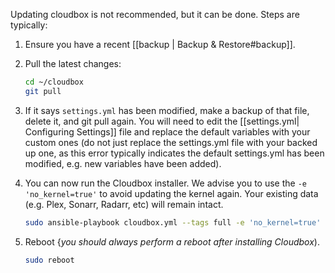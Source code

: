 Updating cloudbox is not recommended, but it can be done. Steps are typically:

1. Ensure you have a recent [[backup | Backup & Restore#backup]]. 


2. Pull the latest changes:

   ```bash
   cd ~/cloudbox
   git pull
   ```

3. If it says `settings.yml` has been modified, make a backup of that file, delete it, and git pull again. You will need to edit the [[settings.yml| Configuring Settings]] file and replace the default variables with your custom ones (do not just replace the settings.yml file with your backed up one, as this error typically indicates the default settings.yml has been modified, e.g. new variables have been added).

4. You can now run the Cloudbox installer. We advise you to use the `-e 'no_kernel=true'` to avoid updating the kernel again. Your existing data (e.g. Plex, Sonarr, Radarr, etc) will remain intact.

   ```bash
   sudo ansible-playbook cloudbox.yml --tags full -e 'no_kernel=true'
   ```

5. Reboot {_you should always perform a reboot after installing Cloudbox_).

   ```bash
   sudo reboot
   ```



